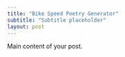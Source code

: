 ```yaml
---
title: "Bike Speed Poetry Generator"
subtitle: "Subtitle placeholder"
layout: post
---
```


Main content of your post.

